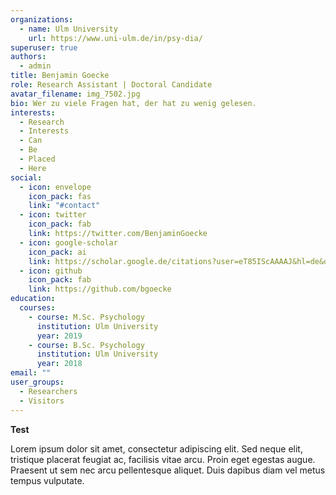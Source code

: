 ```yaml
---
organizations:
  - name: Ulm University
    url: https://www.uni-ulm.de/in/psy-dia/
superuser: true
authors:
  - admin
title: Benjamin Goecke
role: Research Assistant | Doctoral Candidate
avatar_filename: img_7502.jpg
bio: Wer zu viele Fragen hat, der hat zu wenig gelesen.
interests:
  - Research
  - Interests
  - Can
  - Be
  - Placed
  - Here
social:
  - icon: envelope
    icon_pack: fas
    link: "#contact"
  - icon: twitter
    icon_pack: fab
    link: https://twitter.com/BenjaminGoecke
  - icon: google-scholar
    icon_pack: ai
    link: https://scholar.google.de/citations?user=eT85IScAAAAJ&hl=de&oi=ao
  - icon: github
    icon_pack: fab
    link: https://github.com/bgoecke
education:
  courses:
    - course: M.Sc. Psychology
      institution: Ulm University
      year: 2019
    - course: B.Sc. Psychology
      institution: Ulm University
      year: 2018
email: ""
user_groups:
  - Researchers
  - Visitors
---
```

**Test**

Lorem ipsum dolor sit amet, consectetur adipiscing elit. Sed neque elit, tristique placerat feugiat ac, facilisis vitae arcu. Proin eget egestas augue. Praesent ut sem nec arcu pellentesque aliquet. Duis dapibus diam vel metus tempus vulputate.